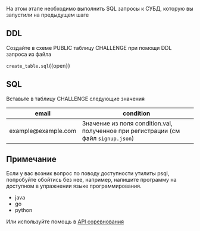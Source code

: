 На этом этапе необходимо выполнить SQL запросы к СУБД, которую вы запустили на предыдущем шаге

## DDL

Создайте в схеме PUBLIC таблицу CHALLENGE при помощи DDL запроса из
файла 

`create_table.sql`{{open}}

## SQL

Вставьте в таблицу CHALLENGE следующие значения

| email                | condition     |
| -------------------- | ------------- |
| example@<area>example.com  | Значение из поля condition.val, полученное при регистрации (см файл `signup.json`)   |

## Примечание

Если у вас возник вопрос по поводу доступности утилиты psql, попробуйте обойтись без нее, например, напишите программу на доступном в упражнении языке программирования.

* java
* go
* python

Или используйте помощь в [API соревнования](/challenge/doc/swagger/index.html#/default/post_help)
